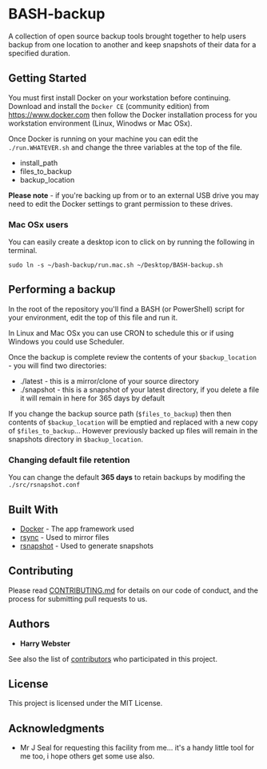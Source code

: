 # BASH-backup

A collection of open source backup tools brought together to help users backup
from one location to another and keep snapshots of their data for a specified
duration.

## Getting Started

You must first install Docker on your workstation before continuing. Download
and install the `Docker CE` (community edition) from https://www.docker.com then
follow the Docker installation process for you workstation environment (Linux,
Winodws or Mac OSx).

Once Docker is running on your machine you can edit the `./run.WHATEVER.sh` and
change the three variables at the top of the file.

* install_path
* files_to_backup
* backup_location

**Please note** - if you're backing up from or to an external USB drive you
may need to edit the Docker settings to grant permission to these drives.

### Mac OSx users

You can easily create a desktop icon to click on by running the following in
terminal.

```
sudo ln -s ~/bash-backup/run.mac.sh ~/Desktop/BASH-backup.sh
```

## Performing a backup

In the root of the repository you'll find a BASH (or PowerShell) script for your
environment, edit the top of this file and run it.

In Linux and Mac OSx you can use CRON to schedule this or if using Windows you
could use Scheduler.

Once the backup is complete review the contents of your `$backup_location` -
you will find two directories:

* ./latest - this is a mirror/clone of your source directory
* ./snapshot - this is a snapshot of your latest directory, if you delete a file it will remain in here for 365 days by default

If you change the backup source path (`$files_to_backup`) then then contents of
`$backup_location` will be emptied and replaced with a new copy of
`$files_to_backup`... However previously backed up files will remain in the
snapshots directory in `$backup_location`.

### Changing default file retention

You can change the default **365 days** to retain backups by modifing the `./src/rsnapshot.conf`

## Built With

* [Docker](https://www.docker.com/) - The app framework used
* [rsync](https://rsync.samba.org/documentation.html) - Used to mirror files
* [rsnapshot](http://rsnapshot.org/) - Used to generate snapshots

## Contributing

Please read [CONTRIBUTING.md](https://github.com/harrywebster/bash-backup/blob/master/CONTRIBUTING.md)
for details on our code of conduct, and the process for submitting pull requests
to us.

## Authors

* **Harry Webster**

See also the list of [contributors](https://github.com/harrywebster/bash-backup) who participated in this project.

## License

This project is licensed under the MIT License.

## Acknowledgments

* Mr J Seal for requesting this facility from me... it's a handy little tool for me too, i hope others get some use also.
